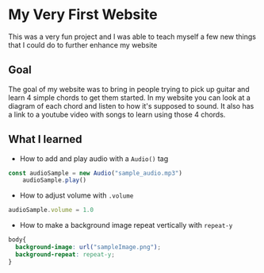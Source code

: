 # My Very First Website

This was a very fun project and I was able to teach myself a few new things that I could do to further enhance my website

## Goal

The goal of my website was to bring in people trying to pick up guitar and learn 4 simple chords to get them started. In my website 
you can look at a diagram of each chord and listen to how it's supposed to sound. It also has a link to a youtube video with songs 
to learn using those 4 chords.

## What I learned

* How to add and play audio with a `Audio()` tag

```javascript
const audioSample = new Audio("sample_audio.mp3")
    audioSample.play()
```
* How to adjust volume with `.volume`

```javascript
audioSample.volume = 1.0
```

* How to make a background image repeat vertically with `repeat-y`

```css
body{
  background-image: url("sampleImage.png");
  background-repeat: repeat-y;
}
```

